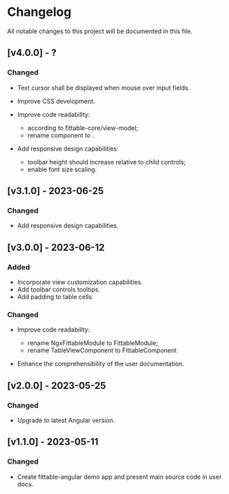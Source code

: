 # Changelog

All notable changes to this project will be documented in this file.

## [v4.0.0] - ?

### Changed

- Text cursor shall be displayed when mouse over input fields.

- Improve CSS development.

- Improve code readability:

  - according to fittable-core/view-model;
  - rename <fit-settings-bar> component to <fit-settingsbar>.

- Add responsive design capabilities:
  - toolbar height should increase relative to child controls;
  - enable font size scaling.

## [v3.1.0] - 2023-06-25

### Changed

- Add responsive design capabilities.

## [v3.0.0] - 2023-06-12

### Added

- Incorporate view customization capabilities.
- Add toolbar controls tooltips.
- Add padding to table cells.

### Changed

- Improve code readability:

  - rename NgxFittableModule to FittableModule;
  - rename TableViewComponent to FittableComponent

- Enhance the comprehensibility of the user documentation.

## [v2.0.0] - 2023-05-25

### Changed

- Upgrade to latest Angular version.

## [v1.1.0] - 2023-05-11

### Changed

- Create fittable-angular demo app and present main source code in user docs.
